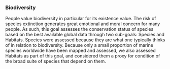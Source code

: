 ### Biodiversity

People value biodiversity in particular for its existence value. The risk of
species extinction generates great emotional and moral concern for many people.
As such, this goal assesses the conservation status of species based on the best
available global data through two sub-goals: Species and Habitats. Species were
assessed because they are what one typically thinks of in relation to
biodiversity. Because only a small proportion of marine species worldwide have
been mapped and assessed, we also assessed Habitats as part of this goal, and
considered them a proxy for condition of the broad suite of species that depend
on them.
